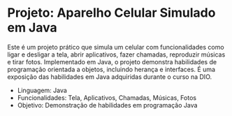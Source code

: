 # Projeto: Aparelho Celular Simulado em Java

Este é um projeto prático que simula um celular com funcionalidades como ligar e desligar a tela, abrir aplicativos, fazer chamadas, reproduzir músicas e tirar fotos. Implementado em Java, o projeto demonstra habilidades de programação orientada a objetos, incluindo herança e interfaces. É uma exposição das habilidades em Java adquiridas durante o curso na DIO.

- Linguagem: Java
- Funcionalidades: Tela, Aplicativos, Chamadas, Músicas, Fotos
- Objetivo: Demonstração de habilidades em programação Java
